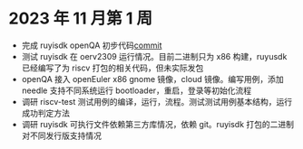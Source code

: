 # 2023 年 11 月第 1 周

- 完成 ruyisdk openQA 初步代码[commit](https://gitee.com/yan-mingzhu/os-autoinst-distri-openeuler/compare/d115e620c1ec65fb6d1df09fae2e7e8dde2b9650...d44cba23fbee4db3e393abde3ee8cfd54d96a1ce)
- 测试 ruyisdk 在 oerv2309 运行情况。目前二进制只为 x86 构建，ruyusdk 已经编写了为 riscv 打包的相关代码，但未实际发包
- openQA 接入 openEuler x86 gnome 镜像，cloud 镜像。编写用例，添加 needle 支持不同系统运行 bootloader，重启，登录等初始化流程
- 调研 riscv-test 测试用例的编译，运行，流程。测试测试用例基本结构，运行成功判定方法
- 调研 ruyisdk 可执行文件依赖第三方库情况，依赖 git。ruyisdk 打包的二进制对不同发行版支持情况
